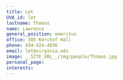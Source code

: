 ```yaml
---
title: Let
UVA_id: let
lastname: Thomas
name: Lawrence
general_position: emeritus
office: 305 Kerchof Hall
phone: 434-924-4936
email: let@virginia.edu
image: __SITE_URL__/img/people/Thomas.jpg
personal_page: 
interests: 
---
```


